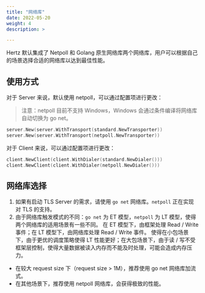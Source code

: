```yaml
---
title: "网络库"
date: 2022-05-20
weight: 4
description: >

---
```


Hertz 默认集成了 Netpoll 和 Golang 原生网络库两个网络库，用户可以根据自己的场景选择合适的网络库以达到最佳性能。

## 使用方式

对于 Server 来说，默认使用 netpoll，可以通过配置项进行更改：

>注意：netpoll 目前不支持 Windows，Windows 会通过条件编译将网络库自动切换为 go net。

```go
server.New(server.WithTransport(standard.NewTransporter))
server.New(server.WithTransport(netpoll.NewTransporter))
```

对于 Client 来说，可以通过配置项进行更改：

```go
client.NewClient(client.WithDialer(standard.NewDialer()))
client.NewClient(client.WithDialer(netpoll.NewDialer()))
```

## 网络库选择

1. 如果有启动 TLS Server 的需求，请使用 `go net` 网络库。`netpoll` 正在实现对 TLS 的支持。
2. 由于网络库触发模式的不同：`go net` 为 ET 模型，`netpoll` 为 LT 模型，使得两个网络库的适用场景有一些不同。
在 ET 模型下，由框架处理 Read / Write 事件；在 LT 模型下，由网络库处理 Read / Write 事件。
使得在小包场景下，由于更优的调度策略使得 LT 性能更好；在大包场景下，由于读 / 写不受框架层控制，使得大量数据被读入内存而不能及时处理，可能会造成内存压力。

- 在较大 request size 下（request size > 1M），推荐使用 go net 网络库加流式。
- 在其他场景下，推荐使用 netpoll 网络库，会获得极致的性能。
